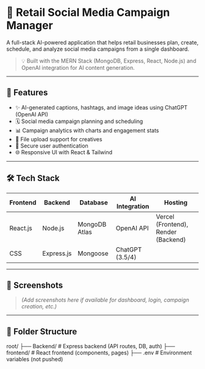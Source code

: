 # 🧠 Retail Social Media Campaign Manager

A full-stack AI-powered application that helps retail businesses plan, create, schedule, and analyze social media campaigns from a single dashboard.

> 💡 Built with the MERN Stack (MongoDB, Express, React, Node.js) and OpenAI integration for AI content generation.

---

## 🚀 Features

- ✨ AI-generated captions, hashtags, and image ideas using ChatGPT (OpenAI API)
- 🗓️ Social media campaign planning and scheduling
- 📊 Campaign analytics with charts and engagement stats
- 📁 File upload support for creatives
- 🔐 Secure user authentication
- 🌐 Responsive UI with React & Tailwind

---

## 🛠 Tech Stack

| Frontend       | Backend        | Database        | AI Integration  | Hosting         |
|----------------|----------------|-----------------|------------------|------------------|
| React.js       | Node.js        | MongoDB Atlas   | OpenAI API       | Vercel (Frontend), Render (Backend) |
|  CSS   | Express.js     | Mongoose        | ChatGPT (3.5/4)  |                 |

---

## 📸 Screenshots

> *(Add screenshots here if available for dashboard, login, campaign creation, etc.)*

---

## 📂 Folder Structure

root/ ├── Backend/ # Express backend (API routes, DB, auth) ├── frontend/ # React frontend (components, pages) ├── .env # Environment variables (not pushed)
